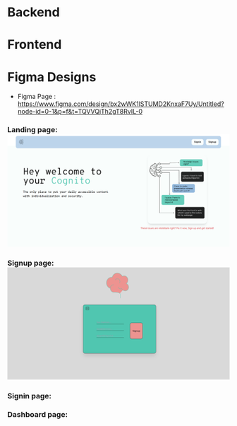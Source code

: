 # Backend




# Frontend


# Figma Designs
- Figma Page : https://www.figma.com/design/bx2wWK1lSTUMD2KnxaF7Uy/Untitled?node-id=0-1&p=f&t=TQVVQjTh2gT8RvIL-0



### Landing page:![alt text](images-readme/image1.png)


### Signup page: ![alt text](images-readme/image.png)


### Signin page:


### Dashboard page:
